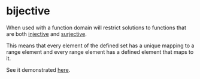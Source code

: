 # bijective 

When used with a function domain will restrict solutions to functions that are both [injective](https://github/conjure-cp/conjure/blob/main/docs/bits/attribute/L_injective.md) and [surjective](https://github/conjure-cp/conjure/blob/main/docs/bits/attribute/L_surjective.md).

This means that every element of the defined set has a unique mapping to a range element and every range element has a defined element that maps to it.

See it demonstrated [here](https://github/conjure-cp/conjure/blob/main/docs/notebooks/functionDemonstration.ipynb).
